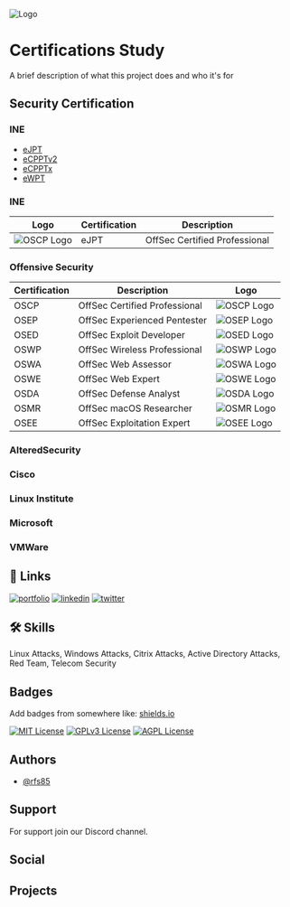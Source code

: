 
![Logo](https://dev-to-uploads.s3.amazonaws.com/uploads/articles/th5xamgrr6se0x5ro4g6.png)


# Certifications Study

A brief description of what this project does and who it's for


## Security Certification

### INE
- [eJPT](https://linktodocumentation)
- [eCPPTv2](https://linktodocumentation)
- [eCPPTx](https://linktodocumentation)
- [eWPT](https://linktodocumentation)

### INE
| Logo                                          | Certification                                 | Description                                                                                             |
|-----------------------------------------------|---------------------------------------------------------------------------------------------------------|------------------------------------------------|
| ![OSCP Logo](https://example.com/compTIA-security-plus-logo.png) | eJPT | OffSec Certified Professional |

### Offensive Security
| Certification                                 | Description                                                                                             | Logo                                           |
|-----------------------------------------------|---------------------------------------------------------------------------------------------------------|------------------------------------------------|
| OSCP | OffSec Certified Professional | ![OSCP Logo](https://example.com/compTIA-security-plus-logo.png) |
| OSEP | OffSec Experienced Pentester | ![OSEP Logo](https://example.com/ceh-logo.png) |
| OSED | OffSec Exploit Developer| ![OSED Logo](https://example.com/oscp-logo.png) |
| OSWP | OffSec Wireless Professional | ![OSWP Logo](https://example.com/cisa-logo.png) |
| OSWA | OffSec Web Assessor | ![OSWA Logo](https://example.com/gpen-logo.png) |
| OSWE | OffSec Web Expert | ![OSWE Logo](https://example.com/cisco-logo.png) |
| OSDA | OffSec Defense Analyst | ![OSDA Logo](https://example.com/ecppt-logo.png) |
| OSMR | OffSec macOS Researcher | ![OSMR Logo](https://example.com/cism-logo.png) |
| OSEE | OffSec Exploitation Expert | ![OSEE Logo](https://example.com/cism-logo.png) |

### AlteredSecurity


### Cisco


### Linux Institute


### Microsoft


### VMWare

## 🔗 Links
[![portfolio](https://img.shields.io/badge/my_portfolio-000?style=for-the-badge&logo=ko-fi&logoColor=white)](https://katherineoelsner.com/)
[![linkedin](https://img.shields.io/badge/linkedin-0A66C2?style=for-the-badge&logo=linkedin&logoColor=white)]([https://www.linkedin.com/](https://www.linkedin.com/in/ruben-silva85/))
[![twitter](https://img.shields.io/badge/twitter-1DA1F2?style=for-the-badge&logo=twitter&logoColor=white)](https://twitter.com/)


## 🛠 Skills
Linux Attacks, Windows Attacks, Citrix Attacks, Active Directory Attacks, Red Team, Telecom Security


## Badges

Add badges from somewhere like: [shields.io](https://shields.io/)

[![MIT License](https://img.shields.io/badge/License-MIT-green.svg)](https://choosealicense.com/licenses/mit/)
[![GPLv3 License](https://img.shields.io/badge/License-GPL%20v3-yellow.svg)](https://opensource.org/licenses/)
[![AGPL License](https://img.shields.io/badge/license-AGPL-blue.svg)](http://www.gnu.org/licenses/agpl-3.0)


## Authors

- [@rfs85](https://www.github.com/rfs85)


## Support

For support join our Discord channel.

## Social
## Projects
